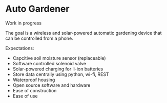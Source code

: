 # Auto Gardener

Work in progress

The goal is a wireless and solar-powered automatic gardening device that can be controlled from a phone.

Expectations:
* Capcitive soil moisture sensor (replaceable)
* Software controlled solenoid valve
* Solar-powered charging for li-ion batteries
* Store data centrally using python, wi-fi, REST
* Waterproof housing
* Open source software and hardware
* Ease of construction
* Ease of use
